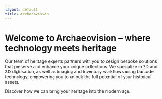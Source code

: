 ```yaml
---
layout: default
title: Archaeovision
---
```

# Welcome to Archaeovision – where technology meets heritage

Our team of heritage experts partners with you to design bespoke solutions that preserve and enhance your unique collections. We specialize in 2D and 3D digitisation, as well as imaging and inventory workflows using barcode technology, empowering you to unlock the full potential of your historical assets.

Discover how we can bring your heritage into the modern age.

